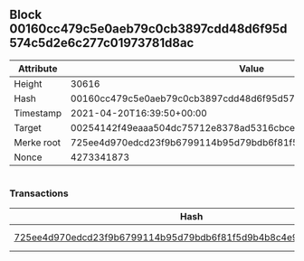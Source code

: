 ## Block 00160cc479c5e0aeb79c0cb3897cdd48d6f95d574c5d2e6c277c01973781d8ac

Attribute | Value
--- | ---
Height | 30616
Hash | 00160cc479c5e0aeb79c0cb3897cdd48d6f95d574c5d2e6c277c01973781d8ac
Timestamp | 2021-04-20T16:39:50+00:00
Target | 00254142f49eaaa504dc75712e8378ad5316cbcead634704b3734b6271167cc4
Merke root | 725ee4d970edcd23f9b6799114b95d79bdb6f81f5d9b4b8c4e92fbeb6a0a1930
Nonce | 4273341873

```

```

### Transactions

Hash | Amount
--- | ---
[725ee4d970edcd23f9b6799114b95d79bdb6f81f5d9b4b8c4e92fbeb6a0a1930](725ee4d970edcd23f9b6799114b95d79bdb6f81f5d9b4b8c4e92fbeb6a0a1930.md) | 10.00000000 SKEPTI 

